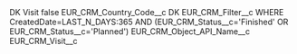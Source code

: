 <?xml version="1.0" encoding="UTF-8"?>
<CustomMetadata xmlns="http://soap.sforce.com/2006/04/metadata" xmlns:xsi="http://www.w3.org/2001/XMLSchema-instance" xmlns:xsd="http://www.w3.org/2001/XMLSchema">
    <label>DK Visit</label>
    <protected>false</protected>
    <values>
        <field>EUR_CRM_Country_Code__c</field>
        <value xsi:type="xsd:string">DK</value>
    </values>
    <values>
        <field>EUR_CRM_Filter__c</field>
        <value xsi:type="xsd:string">WHERE CreatedDate=LAST_N_DAYS:365 AND (EUR_CRM_Status__c=&apos;Finished&apos; OR EUR_CRM_Status__c=&apos;Planned&apos;)</value>
    </values>
    <values>
        <field>EUR_CRM_Object_API_Name__c</field>
        <value xsi:type="xsd:string">EUR_CRM_Visit__c</value>
    </values>
</CustomMetadata>
